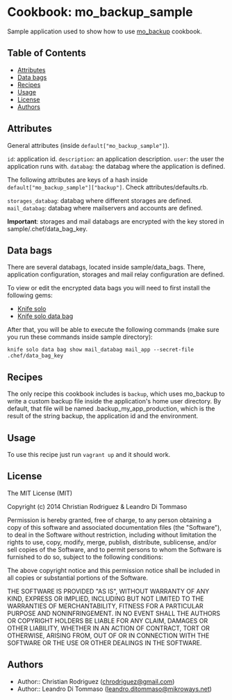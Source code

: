 # Cookbook: mo_backup_sample

Sample application used to show how to use
[mo_backup](https://github.com/Desarrollo-CeSPI/mo_backup) cookbook.

## Table of Contents

* [Attributes](#attributes)
* [Data bags](#data-bags)
* [Recipes](#recipes)
* [Usage](#usage)
* [License](#license)
* [Authors](#authors)

## Attributes

General attributes (inside `default["mo_backup_sample"]`).

`id`: application id.
`description`: an application description.
`user`: the user the application runs with.
`databag`: the databag where the application is defined.

The following attributes are keys of a hash inside
`default["mo_backup_sample"]["backup"]`. Check attributes/defaults.rb.

`storages_databag`: databag where different storages are defined.
`mail_databag`: databag where mailservers and accounts are defined.

**Important**: storages and mail databags are encrypted with the key
stored in sample/.chef/data_bag_key.

## Data bags

There are several databags, located inside sample/data_bags. There, application
configuration, storages and mail relay configuration are defined. 

To view or edit the encrypted data bags you will need to first install the
following gems:

* [Knife solo](http://matschaffer.github.io/knife-solo/)
* [Knife solo data bag](https://github.com/thbishop/knife-solo_data_bag)

After that, you will be able to execute the following commands (make sure you
run these commands inside sample directory):

```
knife solo data bag show mail_databag mail_app --secret-file .chef/data_bag_key
```

## Recipes

The only recipe this cookbook includes is `backup`, which uses mo_backup to
write a custom backup file inside the application's home user directory. By
default, that file will be named .backup_my_app_production, which is the result
of the string backup, the application id and the environment.

## Usage

To use this recipe just run `vagrant up` and it should work.

## License

The MIT License (MIT)

Copyright (c) 2014 Christian Rodriguez & Leandro Di Tommaso

Permission is hereby granted, free of charge, to any person obtaining a copy
of this software and associated documentation files (the "Software"), to deal
in the Software without restriction, including without limitation the rights
to use, copy, modify, merge, publish, distribute, sublicense, and/or sell
copies of the Software, and to permit persons to whom the Software is
furnished to do so, subject to the following conditions:

The above copyright notice and this permission notice shall be included in
all copies or substantial portions of the Software.

THE SOFTWARE IS PROVIDED "AS IS", WITHOUT WARRANTY OF ANY KIND, EXPRESS OR
IMPLIED, INCLUDING BUT NOT LIMITED TO THE WARRANTIES OF MERCHANTABILITY,
FITNESS FOR A PARTICULAR PURPOSE AND NONINFRINGEMENT. IN NO EVENT SHALL THE
AUTHORS OR COPYRIGHT HOLDERS BE LIABLE FOR ANY CLAIM, DAMAGES OR OTHER
LIABILITY, WHETHER IN AN ACTION OF CONTRACT, TORT OR OTHERWISE, ARISING FROM,
OUT OF OR IN CONNECTION WITH THE SOFTWARE OR THE USE OR OTHER DEALINGS IN
THE SOFTWARE.

## Authors

* Author:: Christian Rodriguez (chrodriguez@gmail.com)
* Author:: Leandro Di Tommaso (leandro.ditommaso@mikroways.net)
